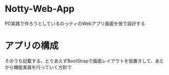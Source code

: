 # Notty-Web-App
 PD実践で作ろうとしているのっティのWebアプリ画面を仮で設計する

# アプリの構成
そのうち記載する、とりあえずBootStrapで画面レイアウトを仮置きして、あとから機能実装を行っていく方針で
